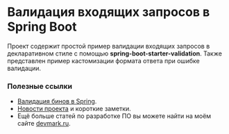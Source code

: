# Валидация входящих запросов в Spring Boot
Проект содержит простой пример валидации входящих запросов в декларативном стиле с помощью **spring-boot-starter-validation**.
Также представлен пример кастомизации формата ответа при ошибке валидации.

### Полезные ссылки
* [Валидация бинов в Spring](https://devmark.ru/article/spring-validation).
* [Новости проекта](https://t.me/+RjrPWNUEwf8wZTMy) и короткие заметки.
* Ещё больше статей по разработке ПО вы можете найти на моём сайте [devmark.ru](https://devmark.ru/).
